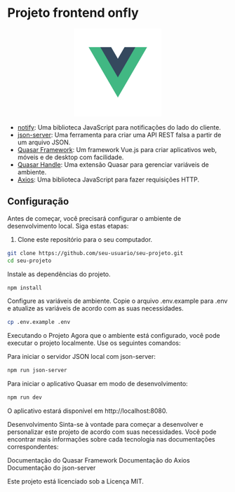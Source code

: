 # Projeto frontend onfly
<p align="center"><a href="https://vuejs.org" target="_blank"><img src="https://github.com/vuejs/art/raw/master/logo.png" width="200" alt="Vue.js Logo"></a></p>

- [notify](https://github.com/notifyjs/notifyjs): Uma biblioteca JavaScript para notificações do lado do cliente.
- [json-server](https://github.com/typicode/json-server): Uma ferramenta para criar uma API REST falsa a partir de um arquivo JSON.
- [Quasar Framework](https://quasar.dev/): Um framework Vue.js para criar aplicativos web, móveis e de desktop com facilidade.
- [Quasar Handle](https://github.com/quasarframework/app-extension-qenv): Uma extensão Quasar para gerenciar variáveis de ambiente.
- [Axios](https://axios-http.com/): Uma biblioteca JavaScript para fazer requisições HTTP.

## Configuração

Antes de começar, você precisará configurar o ambiente de desenvolvimento local. Siga estas etapas:

1. Clone este repositório para o seu computador.

```bash
git clone https://github.com/seu-usuario/seu-projeto.git
cd seu-projeto
```
Instale as dependências do projeto.
```bash
npm install
```
Configure as variáveis de ambiente. Copie o arquivo .env.example para .env e atualize as variáveis de acordo com as suas necessidades.
```bash
cp .env.example .env
```
Executando o Projeto
Agora que o ambiente está configurado, você pode executar o projeto localmente. Use os seguintes comandos:

Para iniciar o servidor JSON local com json-server:
```bash
npm run json-server
```
Para iniciar o aplicativo Quasar em modo de desenvolvimento:
```bash
npm run dev
```
O aplicativo estará disponível em http://localhost:8080.

Desenvolvimento
Sinta-se à vontade para começar a desenvolver e personalizar este projeto de acordo com suas necessidades. Você pode encontrar mais informações sobre cada tecnologia nas documentações correspondentes:

Documentação do Quasar Framework
Documentação do Axios
Documentação do json-server

Este projeto está licenciado sob a Licença MIT.
